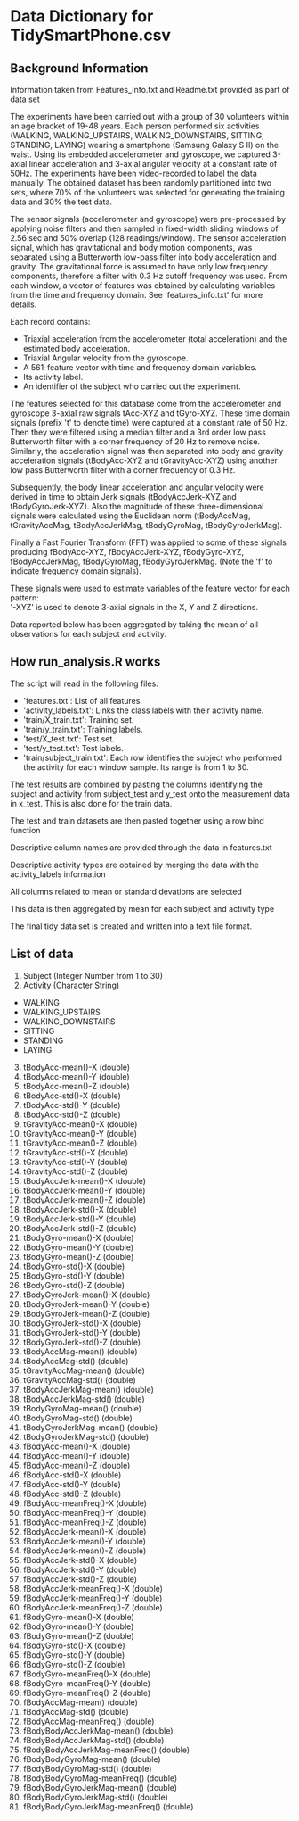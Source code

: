 # Data Dictionary for TidySmartPhone.csv

## Background Information
Information taken from Features_Info.txt and Readme.txt provided as part of data set 

The experiments have been carried out with a group of 30 volunteers within an age bracket of 19-48 years. Each person performed six activities (WALKING, WALKING_UPSTAIRS, WALKING_DOWNSTAIRS, SITTING, STANDING, LAYING) wearing a smartphone (Samsung Galaxy S II) on the waist. Using its embedded accelerometer and gyroscope, we captured 3-axial linear acceleration and 3-axial angular velocity at a constant rate of 50Hz. The experiments have been video-recorded to label the data manually. The obtained dataset has been randomly partitioned into two sets, where 70% of the volunteers was selected for generating the training data and 30% the test data. 

The sensor signals (accelerometer and gyroscope) were pre-processed by applying noise filters and then sampled in fixed-width sliding windows of 2.56 sec and 50% overlap (128 readings/window). The sensor acceleration signal, which has gravitational and body motion components, was separated using a Butterworth low-pass filter into body acceleration and gravity. The gravitational force is assumed to have only low frequency components, therefore a filter with 0.3 Hz cutoff frequency was used. From each window, a vector of features was obtained by calculating variables from the time and frequency domain. See 'features_info.txt' for more details. 

Each record contains:

- Triaxial acceleration from the accelerometer (total acceleration) and the estimated body acceleration.
- Triaxial Angular velocity from the gyroscope. 
- A 561-feature vector with time and frequency domain variables. 
- Its activity label. 
- An identifier of the subject who carried out the experiment.





The features selected for this database come from the accelerometer and gyroscope 3-axial raw signals tAcc-XYZ and tGyro-XYZ. 
These time domain signals (prefix 't' to denote time) were captured at a constant rate of 50 Hz. 
Then they were filtered using a median filter and a 3rd order low pass Butterworth filter with a corner frequency of 20 Hz to remove noise.
Similarly, the acceleration signal was then separated into body and gravity acceleration signals (tBodyAcc-XYZ and tGravityAcc-XYZ) 
using another low pass Butterworth filter with a corner frequency of 0.3 Hz. 

Subsequently, the body linear acceleration and angular velocity were derived in time to obtain Jerk signals 
(tBodyAccJerk-XYZ and tBodyGyroJerk-XYZ). Also the magnitude of these three-dimensional signals were calculated using the 
Euclidean norm (tBodyAccMag, tGravityAccMag, tBodyAccJerkMag, tBodyGyroMag, tBodyGyroJerkMag). 

Finally a Fast Fourier Transform (FFT) was applied to some of these signals producing fBodyAcc-XYZ, fBodyAccJerk-XYZ, 
fBodyGyro-XYZ, fBodyAccJerkMag, fBodyGyroMag, fBodyGyroJerkMag. (Note the 'f' to indicate frequency domain signals). 

These signals were used to estimate variables of the feature vector for each pattern:  
'-XYZ' is used to denote 3-axial signals in the X, Y and Z directions.

Data reported below has been aggregated by taking the mean of all observations for each subject and activity.

## How run_analysis.R works
The script will read in the following files:

- 'features.txt': List of all features.
- 'activity_labels.txt': Links the class labels with their activity name.
- 'train/X_train.txt': Training set.
- 'train/y_train.txt': Training labels.
- 'test/X_test.txt': Test set.
- 'test/y_test.txt': Test labels.
- 'train/subject_train.txt': Each row identifies the subject who performed the activity for each window sample. Its range is from 1 to 30. 

The test results are combined by pasting the columns identifying the subject and activity from subject_test and y_test onto the measurement data in x_test. This is also done for the train data.

The test and train datasets are then pasted together using a row bind function

Descriptive column names are provided through the data in features.txt

Descriptive activity types are obtained by merging the data with the activity_labels information

All columns related to mean or standard devations are selected

This data is then aggregated by mean for each subject and activity type

The final tidy data set is created and written into a text file format.


## List of data


1. Subject (Integer Number from 1 to 30)
2. Activity (Character String)
  * WALKING
  * WALKING_UPSTAIRS
  * WALKING_DOWNSTAIRS
  * SITTING
  * STANDING
  * LAYING
3. tBodyAcc-mean()-X (double)
4. tBodyAcc-mean()-Y (double)
5. tBodyAcc-mean()-Z (double)
6. tBodyAcc-std()-X (double)
7. tBodyAcc-std()-Y (double)
8. tBodyAcc-std()-Z (double)
9. tGravityAcc-mean()-X (double)
10. tGravityAcc-mean()-Y (double)
11. tGravityAcc-mean()-Z (double)
12. tGravityAcc-std()-X (double)
13. tGravityAcc-std()-Y (double)
14. tGravityAcc-std()-Z (double)
15. tBodyAccJerk-mean()-X (double)
16. tBodyAccJerk-mean()-Y (double)
17. tBodyAccJerk-mean()-Z (double)
18. tBodyAccJerk-std()-X (double)
19. tBodyAccJerk-std()-Y (double)
20. tBodyAccJerk-std()-Z (double)
21. tBodyGyro-mean()-X (double)
22. tBodyGyro-mean()-Y (double)
23. tBodyGyro-mean()-Z (double)
24. tBodyGyro-std()-X (double)
25. tBodyGyro-std()-Y (double)
26. tBodyGyro-std()-Z (double)
27. tBodyGyroJerk-mean()-X (double)
28. tBodyGyroJerk-mean()-Y (double)
29. tBodyGyroJerk-mean()-Z (double)
30. tBodyGyroJerk-std()-X (double)
31. tBodyGyroJerk-std()-Y (double)
32. tBodyGyroJerk-std()-Z (double)
33. tBodyAccMag-mean() (double)
34. tBodyAccMag-std() (double)
35. tGravityAccMag-mean() (double)
36. tGravityAccMag-std() (double)
37. tBodyAccJerkMag-mean() (double)
38. tBodyAccJerkMag-std() (double)
39. tBodyGyroMag-mean() (double)
40. tBodyGyroMag-std() (double)
41. tBodyGyroJerkMag-mean() (double)
42. tBodyGyroJerkMag-std() (double)
43. fBodyAcc-mean()-X (double)
44. fBodyAcc-mean()-Y (double)
45. fBodyAcc-mean()-Z (double)
46. fBodyAcc-std()-X (double)
47. fBodyAcc-std()-Y (double)
48. fBodyAcc-std()-Z (double)
49. fBodyAcc-meanFreq()-X (double)
50. fBodyAcc-meanFreq()-Y (double)
51. fBodyAcc-meanFreq()-Z (double)
52. fBodyAccJerk-mean()-X (double)
53. fBodyAccJerk-mean()-Y (double)
54. fBodyAccJerk-mean()-Z (double)
55. fBodyAccJerk-std()-X (double)
56. fBodyAccJerk-std()-Y (double)
57. fBodyAccJerk-std()-Z (double)
58. fBodyAccJerk-meanFreq()-X (double)
59. fBodyAccJerk-meanFreq()-Y (double)
60. fBodyAccJerk-meanFreq()-Z (double)
61. fBodyGyro-mean()-X (double)
62. fBodyGyro-mean()-Y (double)
63. fBodyGyro-mean()-Z (double)
64. fBodyGyro-std()-X (double)
65. fBodyGyro-std()-Y (double)
66. fBodyGyro-std()-Z (double)
67. fBodyGyro-meanFreq()-X (double)
68. fBodyGyro-meanFreq()-Y (double)
69. fBodyGyro-meanFreq()-Z (double)
70. fBodyAccMag-mean() (double)
71. fBodyAccMag-std() (double)
72. fBodyAccMag-meanFreq() (double)
73. fBodyBodyAccJerkMag-mean() (double)
74. fBodyBodyAccJerkMag-std() (double)
75. fBodyBodyAccJerkMag-meanFreq() (double)
76. fBodyBodyGyroMag-mean() (double)
77. fBodyBodyGyroMag-std() (double)
78. fBodyBodyGyroMag-meanFreq() (double)
79. fBodyBodyGyroJerkMag-mean() (double)
80. fBodyBodyGyroJerkMag-std() (double)
81. fBodyBodyGyroJerkMag-meanFreq() (double)




